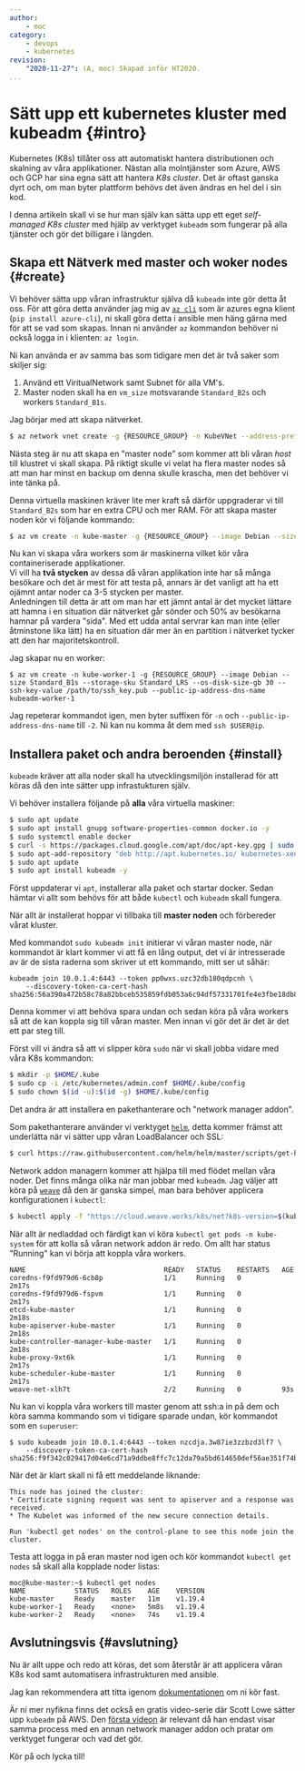 ```yaml
---
author:
    - moc
category:
    - devops
    - kubernetes
revision:
    "2020-11-27": (A, moc) Skapad inför HT2020.
...
```


Sätt upp ett kubernetes kluster med kubeadm {#intro}
=======================================================
Kubernetes (K8s) tillåter oss att automatiskt hantera distributionen och skalning av våra applikationer.
Nästan alla molntjänster som Azure, AWS och GCP har sina egna sätt att hantera *K8s cluster*. Det är oftast ganska dyrt och, om man byter plattform behövs det även ändras en hel del i sin kod.

I denna artikeln skall vi se hur man själv kan sätta upp ett eget *self-managed K8s cluster* med hjälp av verktyget `kubeadm` som fungerar på alla tjänster och gör det billigare i längden.

<!--more-->


Skapa ett Nätverk med master och woker nodes {#create}
--------------------------------------------------------

Vi behöver sätta upp våran infrastruktur själva då `kubeadm` inte gör detta åt oss. För att göra detta använder jag mig av [`az cli`](https://docs.microsoft.com/sv-se/cli/azure/install-azure-cli) som är azures egna klient (`pip install azure-cli`), ni skall göra detta i ansible men häng gärna med för att se vad som skapas. Innan ni använder `az` kommandon behöver ni också logga in i klienten: `az login`.

Ni kan använda er av samma bas som tidigare men det är två saker som skiljer sig:

1. Använd ett ViritualNetwork samt Subnet för alla VM's.
2. Master noden skall ha en `vm_size` motsvarande `Standard_B2s` och workers `Standard_B1s`.

Jag börjar med att skapa nätverket.

```bash
$ az network vnet create -g {RESOURCE_GROUP} -n KubeVNet --address-prefix 172.0.0.0/16 --subnet-name MySubnet --subnet-prefix 172.0.0.0/24
```

Nästa steg är nu att skapa en "master node" som kommer att bli våran *host* till klustret vi skall skapa. På riktigt skulle vi velat ha flera master nodes så att man har minst en backup om denna skulle krascha, men det behöver vi inte tänka på.

Denna virtuella maskinen kräver lite mer kraft så därför uppgraderar vi till `Standard_B2s` som har en extra CPU och mer RAM. För att skapa master noden kör vi följande kommando:

```bash
$ az vm create -n kube-master -g {RESOURCE_GROUP} --image Debian --size Standard_B2s --storage-sku Standard_LRS --os-disk-size-gb 30 --ssh-key-value /path/to/ssh_key.pub --public-ip-address-dns-name kubeadm-master
```

Nu kan vi skapa våra workers som är maskinerna vilket kör våra containeriserade applikationer.   
Vi vill ha **två stycken** av dessa då våran applikation inte har så många besökare och det är mest för att testa på, annars är det vanligt att ha ett ojämnt antar noder ca 3-5 stycken per master.   
Anledningen till detta är att om man har ett jämnt antal är det mycket lättare att hamna i en situation där nätverket går sönder och 50% av besökarna hamnar på vardera "sida". Med ett udda antal servrar kan man inte (eller åtminstone lika lätt) ha en situation där mer än en partition i nätverket tycker att den har majoritetskontroll.

Jag skapar nu en worker:

```
$ az vm create -n kube-worker-1 -g {RESOURCE_GROUP} --image Debian --size Standard_B1s --storage-sku Standard_LRS --os-disk-size-gb 30 --ssh-key-value /path/to/ssh_key.pub --public-ip-address-dns-name kubeadm-worker-1
```

Jag repeterar kommandot igen, men byter suffixen för `-n` och `--public-ip-address-dns-name` till `-2`. Ni kan nu komma åt dem med `ssh $USER@ip`.


Installera paket och andra beroenden {#install}
--------------------------------------------------------
`kubeadm` kräver att alla noder skall ha utvecklingsmiljön installerad för att köras då den inte sätter upp infrastukturen själv.

Vi behöver installera följande på **alla** våra virtuella maskiner:

```bash
$ sudo apt update
$ sudo apt install gnupg software-properties-common docker.io -y
$ sudo systemctl enable docker
$ curl -s https://packages.cloud.google.com/apt/doc/apt-key.gpg | sudo apt-key add
$ sudo apt-add-repository "deb http://apt.kubernetes.io/ kubernetes-xenial main"
$ sudo apt update
$ sudo apt install kubeadm -y
```

Först uppdaterar vi `apt`, installerar alla paket och startar docker. Sedan hämtar vi allt som behövs för att både `kubectl` och `kubeadm` skall fungera.

När allt är installerat hoppar vi tillbaka till **master noden** och förbereder vårat kluster.

Med kommandot `sudo kubeadm init` initierar vi våran master node, när kommandot är klart kommer vi att få en lång output, det vi är intresserade av är de sista raderna som skriver ut ett kommando, mitt ser ut såhär:

```
kubeadm join 10.0.1.4:6443 --token pp0wxs.uzc32db180qdpcnh \
    --discovery-token-ca-cert-hash sha256:56a390a472b58c78a82bbceb535859fdb053a6c94df57331701fe4e3fbe18db8
```

Denna kommer vi att behöva spara undan och sedan köra på våra workers så att de kan koppla sig till våran master. Men innan vi gör det är det är det ett par steg till.

Först vill vi ändra så att vi slipper köra `sudo` när vi skall jobba vidare med våra K8s kommandon:

```bash
$ mkdir -p $HOME/.kube
$ sudo cp -i /etc/kubernetes/admin.conf $HOME/.kube/config
$ sudo chown $(id -u):$(id -g) $HOME/.kube/config
```

Det andra är att installera en pakethanterare och "network manager addon".

Som pakethanterare använder vi verktyget [`helm`](https://helm.sh/), detta kommer främst att underlätta när vi sätter upp våran LoadBalancer och SSL:

```bash
$ curl https://raw.githubusercontent.com/helm/helm/master/scripts/get-helm-3 | bash
```

Network addon managern kommer att hjälpa till med flödet mellan våra noder. Det finns många olika när man jobbar med `kubeadm`. Jag väljer att köra på [`weave`](https://www.weave.works/docs/net/latest/kubernetes/kube-addon/) då den är ganska simpel, man bara behöver applicera konfigurationen i `kubectl`:

```bash
$ kubectl apply -f "https://cloud.weave.works/k8s/net?k8s-version=$(kubectl version | base64 | tr -d '\n')"
```

När allt är nedladdad och färdigt kan vi köra `kubectl get pods -n kube-system` för att kolla så våran network addon är redo. Om allt har status "Running" kan vi börja att koppla våra workers.

```
NAME                                  READY   STATUS    RESTARTS   AGE
coredns-f9fd979d6-6cb8p               1/1     Running   0          2m17s
coredns-f9fd979d6-fspvm               1/1     Running   0          2m17s
etcd-kube-master                      1/1     Running   0          2m18s
kube-apiserver-kube-master            1/1     Running   0          2m18s
kube-controller-manager-kube-master   1/1     Running   0          2m18s
kube-proxy-9xt6k                      1/1     Running   0          2m17s
kube-scheduler-kube-master            1/1     Running   0          2m17s
weave-net-xlh7t                       2/2     Running   0          93s
```

Nu kan vi koppla våra workers till master genom att ssh:a in på dem och köra samma kommando som vi tidigare sparade undan, kör kommandot som en `superuser`:

```
$ sudo kubeadm join 10.0.1.4:6443 --token nzcdja.3w87ie3zzbzd3lf7 \
    --discovery-token-ca-cert-hash sha256:f9f342c029417d04e6cd71a9ddbe8ffc7c12da79a5bd614650def56ae351f74b
```

När det är klart skall ni få ett meddelande liknande:

```
This node has joined the cluster:
* Certificate signing request was sent to apiserver and a response was received.
* The Kubelet was informed of the new secure connection details.

Run 'kubectl get nodes' on the control-plane to see this node join the cluster.
```

Testa att logga in på eran master nod igen och kör kommandot `kubectl get nodes` så skall alla kopplade noder listas:

```
moc@kube-master:~$ kubectl get nodes
NAME            STATUS   ROLES    AGE    VERSION
kube-master     Ready    master   11m    v1.19.4
kube-worker-1   Ready    <none>   5m8s   v1.19.4
kube-worker-2   Ready    <none>   74s    v1.19.4
```


Avslutningsvis {#avslutning}
--------------------------------------------------------
Nu är allt uppe och redo att köras, det som återstår är att applicera våran K8s kod samt automatisera infrastrukturen med ansible.

Jag kan rekommendera att titta igenom [dokumentationen](https://kubernetes.io/docs/setup/production-environment/tools/kubeadm/create-cluster-kubeadm/) om ni kör fast.

Är ni mer nyfikna finns det också en gratis video-serie där Scott Lowe sätter upp `kubeadm` på AWS. Den [första videon](https://kube.academy/lessons/bootstrapping-a-cluster-with-kubeadm) är relevant då han endast visar samma process med en annan network manager addon och pratar om verktyget fungerar och vad det gör.

Kör på och lycka till!